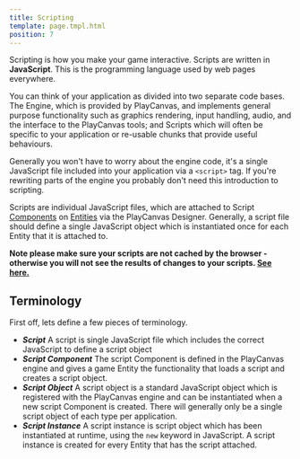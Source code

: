 ```yaml
---
title: Scripting
template: page.tmpl.html
position: 7
---
```


Scripting is how you make your game interactive. Scripts are written in **JavaScript**. This is the programming language used by web pages everywhere.

You can think of your application as divided into two separate code bases. The Engine, which is provided by PlayCanvas, and implements general purpose functionality such as graphics rendering, input handling, audio, and the interface to the PlayCanvas tools; and Scripts which will often be specific to your application or re-usable chunks that provide useful behaviours.

Generally you won't have to worry about the engine code, it's a single JavaScript file included into your application via a `<script>` tag. If you're rewriting parts of the engine you probably don't need this introduction to scripting.

Scripts are individual JavaScript files, which are attached to Script [Components][components] on [Entities][entities] via the PlayCanvas Designer. Generally, a script file should define a single JavaScript object which is instantiated once for each Entity that it is attached to.

**Note please make sure your scripts are not cached by the browser - otherwise you will not see the results of changes to your scripts. [See here.][caching]**

## Terminology

First off, lets define a few pieces of terminology.

* ***Script*** A script is single JavaScript file which includes the correct JavaScript to define a script object
* ***Script Component*** The script Component is defined in the PlayCanvas engine and gives a game Entity the functionality that loads a script and creates a script object.
* ***Script Object*** A script object is a standard JavaScript object which is registered with the PlayCanvas engine and can be instantiated when a new script Component is created. There will generally only be a single script object of each type per application.
* ***Script Instance*** A script instance is script object which has been instantiated at runtime, using the `new` keyword in JavaScript. A script instance is created for every Entity that has the script attached.

[application_context]: /engine/api/stable
[components]: /user-manual/packs/components/
[entities]: /user-manual/packs/entities/
[caching]: /user-manual/scripting/debugging/

